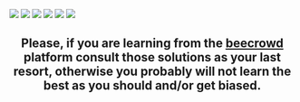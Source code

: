 ![](https://gh-tags.vercel.app/api?lang=javascript&size=small) ![](https://gh-tags.vercel.app/api?lang=lua&size=small) ![](https://gh-tags.vercel.app/api?lang=c-sharp&size=small) ![](https://gh-tags.vercel.app/api?lang=kotlin&size=small) ![](https://gh-tags.vercel.app/api?lang=java&size=small) ![](https://gh-tags.vercel.app/api?lang=python&size=small)
<div align="center">

## Please, if you are learning from the [beecrowd](https://www.beecrowd.com.br/) platform consult those solutions as your last resort, otherwise you probably will not learn the best as you should and/or get biased.
</div>
